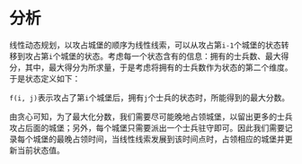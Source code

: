 # 分析

线性动态规划，以攻占城堡的顺序为线性线索，可以从攻占第`i-1`个城堡的状态转移到攻占第`i`个城堡的状态。考虑每一个状态含有的信息：拥有的士兵数、最大得分，其中，最大得分为所求量，于是考虑将拥有的士兵数作为状态的第二个维度。于是状态定义如下：

`f(i, j)`表示攻占了第`i`个城堡后，拥有`j`个士兵的状态时，所能得到的最大分数。

由贪心可知，为了最大化分数，我们需要尽可能晚地占领城堡，以留出更多的士兵攻占后面的城堡；另外，每个城堡只需要派出一个士兵驻守即可。因此我们需要记录每个城堡的最晚占领时间，当线性线索发展到该时间点时，占领相应的城堡并更新当前状态值。